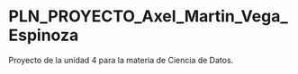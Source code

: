 # PLN_PROYECTO_Axel_Martin_Vega_Espinoza
Proyecto de la unidad 4 para la materia de Ciencia de Datos.     

